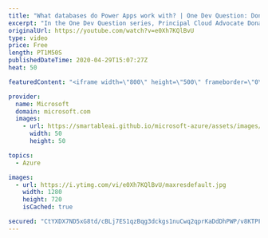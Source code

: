 ```yaml
---
title: "What databases do Power Apps work with? | One Dev Question: Dona Sarkar"
excerpt: "In the One Dev Question series, Principal Cloud Advocate Dona Sarkar explains how she uses Power Apps and why.   For more information, visit: https://docs.microsoft.com/powerapps/developer/common-data-service/overview/?WT.mc_id=onedevquestion-c9-donasa    Try Azure for free: https://aka.ms/TryAzure7"
originalUrl: https://youtube.com/watch?v=e0Xh7KQlBvU
type: video
price: Free
length: PT1M50S
publishedDateTime: 2020-04-29T15:07:27Z
heat: 50

featuredContent: "<iframe width=\"800\" height=\"500\" frameborder=\"0\" src=\"https://www.youtube.com/embed/e0Xh7KQlBvU\" allow=\"accelerometer; autoplay; encrypted-media; gyroscope; picture-in-picture\" allowfullscreen></iframe>"

provider:
  name: Microsoft
  domain: microsoft.com
  images:
    - url: https://smartableai.github.io/microsoft-azure/assets/images/organizations/microsoft.com-50x50.jpg
      width: 50
      height: 50

topics:
  - Azure

images:
  - url: https://i.ytimg.com/vi/e0Xh7KQlBvU/maxresdefault.jpg
    width: 1280
    height: 720
    isCached: true

secured: "CtYXDX7ND5xG8td/cBLj7ES1qzBqg3dckgs1nuCwq2qprKaDdDhPWP/v8KTPFspuvd91D5lOTCTdDiIx3mfMtXTvV4pymGdc5jrXY0Ro5koaSp9C0Gc3AXtCYSy0BNpCnLEIQXeCUWaVe1sdovllpIb8gSLyOmBhAAxS9J5h8sdqiZA4NW3BJNNlusarzj+9jRemn/oAf9wOuUgXCKlnl4DZCIm9VlBHchBwMsC153qRdXo7C8VMUnng26TtGB9TR1Ylf5yJDPa/8bFT9zrEoPF49D9vlnyB5zvwOgPjttnPR0Qb8nQwXGZFb6gT2ll5Gc7YKLL0mgOJ1vLqOiFnXik6zunC6ASYBs6UPBxK7qCxgDUDnowX2KShHdS/kv7Q0U1gDUbDByLVNpzTo9THVTdzXr6KgOJagRzxCrcQTbw=;9/qNPkR31uF2JPQm0G0EOA=="
---
```


